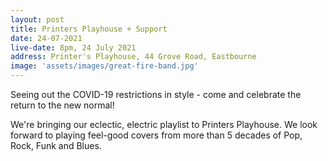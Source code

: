 ```yaml
---
layout: post
title: Printers Playhouse + Support
date: 24-07-2021
live-date: 8pm, 24 July 2021
address: Printer's Playhouse, 44 Grove Road, Eastbourne
image: 'assets/images/great-fire-band.jpg'
---
```


Seeing out the COVID-19 restrictions in style - come and celebrate the return to the new normal!

We're bringing our eclectic, electric playlist to Printers Playhouse. We look forward to playing feel-good covers from more than 5 decades of Pop, Rock, Funk and Blues.